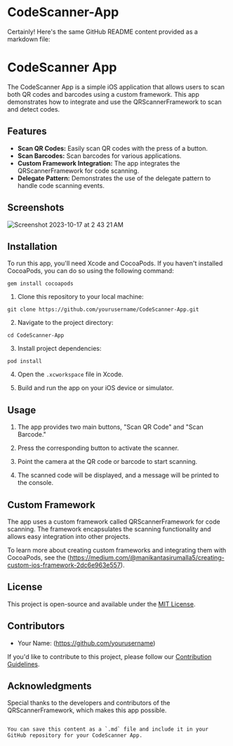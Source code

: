 # CodeScanner-App
Certainly! Here's the same GitHub README content provided as a markdown file:
# CodeScanner App

The CodeScanner App is a simple iOS application that allows users to scan both QR codes and barcodes using a custom framework. This app demonstrates how to integrate and use the QRScannerFramework to scan and detect codes.

## Features
- **Scan QR Codes:** Easily scan QR codes with the press of a button.
- **Scan Barcodes:** Scan barcodes for various applications.
- **Custom Framework Integration:** The app integrates the QRScannerFramework for code scanning.
- **Delegate Pattern:** Demonstrates the use of the delegate pattern to handle code scanning events.

## Screenshots
![Screenshot 2023-10-17 at 2 43 21 AM](https://github.com/ManikantaSirumalla/CodeScanner-App/assets/87671172/dc95a4ea-65d2-419d-9308-d4c0878600cd)



## Installation

To run this app, you'll need Xcode and CocoaPods. If you haven't installed CocoaPods, you can do so using the following command:

```shell
gem install cocoapods
```

1. Clone this repository to your local machine:

```shell
git clone https://github.com/yourusername/CodeScanner-App.git
```

2. Navigate to the project directory:

```shell
cd CodeScanner-App
```

3. Install project dependencies:

```shell
pod install
```

4. Open the `.xcworkspace` file in Xcode.

5. Build and run the app on your iOS device or simulator.

## Usage

1. The app provides two main buttons, "Scan QR Code" and "Scan Barcode."

2. Press the corresponding button to activate the scanner.

3. Point the camera at the QR code or barcode to start scanning.

4. The scanned code will be displayed, and a message will be printed to the console.

## Custom Framework

The app uses a custom framework called QRScannerFramework for code scanning. The framework encapsulates the scanning functionality and allows easy integration into other projects.

To learn more about creating custom frameworks and integrating them with CocoaPods, see the (https://medium.com/@manikantasirumalla5/creating-custom-ios-framework-2dc6e963e557).

## License

This project is open-source and available under the [MIT License](./LICENSE).

## Contributors

- Your Name: (https://github.com/yourusername)

If you'd like to contribute to this project, please follow our [Contribution Guidelines](CONTRIBUTING.md).

## Acknowledgments

Special thanks to the developers and contributors of the QRScannerFramework, which makes this app possible.
```

You can save this content as a `.md` file and include it in your GitHub repository for your CodeScanner App.

